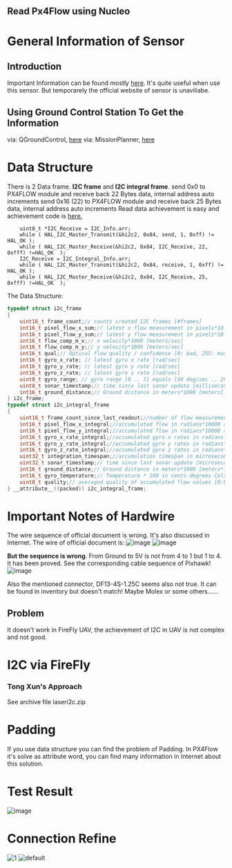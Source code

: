 ##  Read Px4Flow using Nucleo	

# General Information of Sensor
## Introduction
Important Information can be found mostly [here](https://pixhawk.org/modules/px4flow). It's quite useful when use this sensor.
But temporarely the official website of sensor is unaviliabe.
## Using Ground Control Station To Get the Information
via: QGroundControl, [here](https://pixhawk.org/modules/px4flow)
via: MissionPlanner, [here](http://ardupilot.org/copter/docs/common-px4flow-overview.html)
# Data Structure 
There is 2 Data frame.  **I2C frame** and  **I2C integral frame**. 
send 0x0 to PX4FLOW module and receive back 22 Bytes data, internal address auto increments
send 0x16 (22) to PX4FLOW module and receive back 25 Bytes data, internal address auto increments
Read data achievement is easy and achievement code is [here.](https://github.com/im-Kitsch/RMR_sensor_fusion/blob/c734a15700bb0e91d6e7becde3f995a75a43a9c1/PX4FLOW%20I2C/Src/main.c#L117-L121)

```
    uint8_t *I2C_Receive = I2C_Info.arr;
    while ( HAL_I2C_Master_Transmit(&hi2c2, 0x84, send, 1, 0xff) != HAL_OK );
    while ( HAL_I2C_Master_Receive(&hi2c2, 0x84, I2C_Receive, 22,  0xfff) !=HAL_OK  );
    I2C_Receive = I2C_Integral_Info.arr;
    while ( HAL_I2C_Master_Transmit(&hi2c2, 0x84, receive, 1, 0xff) != HAL_OK );
    while ( HAL_I2C_Master_Receive(&hi2c2, 0x84, I2C_Receive, 25,  0xfff) !=HAL_OK  );
```
The Data Structure:
``` c
typedef struct i2c_frame
{
    uint16_t frame_count;// counts created I2C frames [#frames]
    int16_t pixel_flow_x_sum;// latest x flow measurement in pixels*10 [pixels]
    int16_t pixel_flow_y_sum;// latest y flow measurement in pixels*10 [pixels]
    int16_t flow_comp_m_x;// x velocity*1000 [meters/sec]
    int16_t flow_comp_m_y;// y velocity*1000 [meters/sec]
    int16_t qual;// Optical flow quality / confidence [0: bad, 255: maximum quality]
    int16_t gyro_x_rate; // latest gyro x rate [rad/sec]
    int16_t gyro_y_rate; // latest gyro y rate [rad/sec]
    int16_t gyro_z_rate; // latest gyro z rate [rad/sec]
    uint8_t gyro_range; // gyro range [0 .. 7] equals [50 deg/sec .. 2000 deg/sec] 
    uint8_t sonar_timestamp;// time since last sonar update [milliseconds]
    int16_t ground_distance;// Ground distance in meters*1000 [meters]. Positive value: distance known. Negative value: Unknown distance
} i2c_frame;
typedef struct i2c_integral_frame
{
    uint16_t frame_count_since_last_readout;//number of flow measurements since last I2C readout [#frames]
    int16_t pixel_flow_x_integral;//accumulated flow in radians*10000 around x axis since last I2C readout [rad*10000]
    int16_t pixel_flow_y_integral;//accumulated flow in radians*10000 around y axis since last I2C readout [rad*10000]
    int16_t gyro_x_rate_integral;//accumulated gyro x rates in radians*10000 since last I2C readout [rad*10000] 
    int16_t gyro_y_rate_integral;//accumulated gyro y rates in radians*10000 since last I2C readout [rad*10000] 
    int16_t gyro_z_rate_integral;//accumulated gyro z rates in radians*10000 since last I2C readout [rad*10000] 
    uint32_t integration_timespan;//accumulation timespan in microseconds since last I2C readout [microseconds]
    uint32_t sonar_timestamp;// time since last sonar update [microseconds]
    int16_t ground_distance;// Ground distance in meters*1000 [meters*1000]
    int16_t gyro_temperature;// Temperature * 100 in centi-degrees Celsius [degcelsius*100]
    uint8_t quality;// averaged quality of accumulated flow values [0:bad quality;255: max quality]
} __attribute__((packed)) i2c_integral_frame; 
```
# Important Notes of Hardwire
The wire sequence of official document is wrong. It's also discussed in Internet.
The wire of official document is:
![image](https://user-images.githubusercontent.com/33943000/41624015-c4118384-7414-11e8-99a9-6de4fad78baa.png)
![image](https://user-images.githubusercontent.com/33943000/41624044-d37d7f12-7414-11e8-8ced-96aa60d3b10e.png)

**But the sequence is wrong**. From Ground to 5V is not from 4 to 1 but 1 to 4. 
It has been proved. See the corresponding cable sequence of Pixhawk!
![image](https://user-images.githubusercontent.com/33943000/41624220-450f8382-7415-11e8-9716-383accf1e003.png)

Also the mentioned connector, DF13-4S-1.25C seems also not true. It can be found in inventory but doesn't match! Maybe Molex or some others......



## Problem 

It doesn't work in FireFly UAV, the achievement of I2C in UAV is not complex and not good.

# I2C via FireFly

### Tong Xun's Approach

See archive file laseri2c.zip

# Padding

If you use data structure you can find the problem of Padding. In PX4Flow it's solve as attribute word, you can find many information in Internet about this solution.

# Test Result
![image](https://user-images.githubusercontent.com/33943000/43514905-8517a8aa-9581-11e8-9d6b-e380339cd5f1.png)

# Connection Refine
![1](https://user-images.githubusercontent.com/33943000/43515092-f2448f38-9581-11e8-9460-f9222210aa96.jpg)
![default](https://user-images.githubusercontent.com/33943000/43515095-f42d6874-9581-11e8-8847-fc8c17b6feee.jpg)


